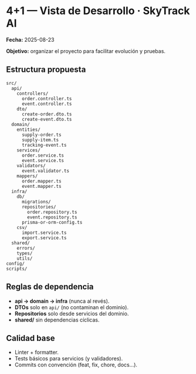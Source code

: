 # 4+1 — Vista de Desarrollo · SkyTrack AI
**Fecha:** 2025-08-23

**Objetivo:** organizar el proyecto para facilitar evolución y pruebas.

## Estructura propuesta
```text
src/
  api/
    controllers/
      order.controller.ts
      event.controller.ts
    dto/
      create-order.dto.ts
      create-event.dto.ts
  domain/
    entities/
      supply-order.ts
      supply-item.ts
      tracking-event.ts
    services/
      order.service.ts
      event.service.ts
    validators/
      event.validator.ts
    mappers/
      order.mapper.ts
      event.mapper.ts
  infra/
    db/
      migrations/
      repositories/
        order.repository.ts
        event.repository.ts
      prisma-or-orm-config.ts
    csv/
      import.service.ts
      export.service.ts
  shared/
    errors/
    types/
    utils/
config/
scripts/
```

## Reglas de dependencia
- **api → domain → infra** (nunca al revés).
- **DTOs** solo en `api/` (no contaminan el dominio).
- **Repositorios** solo desde servicios del dominio.
- **shared/** sin dependencias cíclicas.

## Calidad base
- Linter + formatter.
- Tests básicos para servicios (y validadores).
- Commits con convención (feat, fix, chore, docs…).
